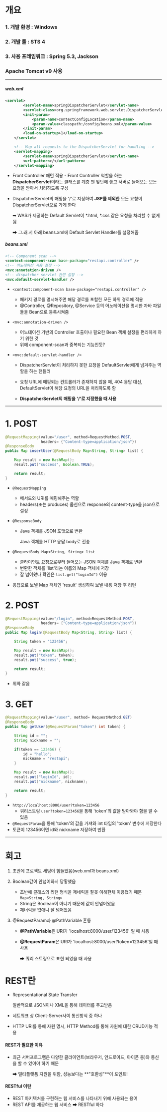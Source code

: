 # 개요

### 1. 개발 환경 : Windows

### 2. 개발 툴 : STS 4

### 3. 사용 프레임워크 : Spring 5.3, Jackson

### Apache Tomcat v9 사용



------



##### web.xml

```xml
<servlet>
		<servlet-name>springDispatcherServlet</servlet-name>
		<servlet-class>org.springframework.web.servlet.DispatcherServlet</servlet-class>
		<init-param>
			<param-name>contextConfigLocation</param-name>
			<param-value>classpath:/config/beans.xml</param-value>
		</init-param>
		<load-on-startup>1</load-on-startup>
	</servlet>

	<!-- Map all requests to the DispatcherServlet for handling -->
	<servlet-mapping>
		<servlet-name>springDispatcherServlet</servlet-name>
		<url-pattern>/</url-pattern>
	</servlet-mapping>
```

* Front Controller 패턴 적용 - Front Controller 역할을 하는 **DispatcherServlet**이라는 클래스를 계층 맨 앞단에 놓고 서버로 들어오는 모든 요청을 받아서 처리하도록 구성

* DispatcherServlet의 매핑을 '/'로 지정하여 **JSP를 제외한** 모든 요청이 DispatcherServlet으로 가게 한다

  ➡ WAS가 제공하는 Default Servlet이 *.html, *.css 같은 요청을 처리할 수 없게 됨

  ➡ 그.래.서 아래 beans.xml에 Default Servlet Handler를 설정해줌



##### beans.xml

```xml
<!-- Component scan -->
<context:component-scan base-package="restapi.controller" />
<!-- 어노테이션 사용 설정 -->
<mvc:annotation-driven />
<!-- dispatcher servlet 관련 설정 -->
<mvc:default-servlet-handler />
```

* `<context:component-scan base-package="restapi.controller" />`

  * 패키지 경로를 명시해주면 해당 경로를 포함한 모든 하위 경로에 적용
  * @Controller, @Repository, @Service 등의 어노테이션을 명시한 자바 파일들을 Bean으로 등록시켜줌

* `<mvc:annotation-driven />`

  * 어노테이션 기반의 Controller 호출이나 필요한 Bean 객체 설정을 편리하게 하기 위한 것
  * 위에 component-scan과 중복되는 기능인듯?

* `<mvc:default-servlet-handler />`

  * DispatcherServlet이 처리하지 못한 요청을 DefaultServlet에게 넘겨주는 역할을 하는 핸들러

  * 요청 URL에 매핑되는 컨트롤러가 존재하지 않을 때, 404 응답 대신, DefaultServlet이 해당 요청의 URL을 처리하도록 함

  * **DispatcherServlet의 매핑을 '/'로 지정했을 때 사용**



------



# 1. POST

```java
@RequestMapping(value="/user", method=RequestMethod.POST,
                headers= {"Content-type=application/json"})
@ResponseBody
public Map insertUser(@RequestBody Map<String, String> list) {

    Map result = new HashMap();
    result.put("success", Boolean.TRUE);

    return result;
}
```

* `@RequestMapping`
  * 메서드와 URI를 매핑해주는 역할
  * headers(또는 produces) 옵션으로 response의 content-type을 json으로 설정

* `@ResponseBody`

  * Java 객체를 JSON 포맷으로 변환

    Java 객체를 HTTP 응답 body로 전송

* `@RequestBody Map<String, String> list`
  * 클라이언트 요청으로부터 들어오는 JSON 객체를 Java 객체로 변환
  * 변환한 객체를 'list'라는 이름의 Map 객체에 저장
  * 잘 넘어왔나 확인은 `list.get("loginId")` 이용
* 응답으로 보낼 Map 객체인 'result' 생성하여 보낼 내용 저장 후 리턴





# 2. POST

```java
@RequestMapping(value="/login", method=RequestMethod.POST,
                headers= {"Content-type=application/json"})
@ResponseBody
public Map login(@RequestBody Map<String, String> list) {

    String token = "123456";

    Map result = new HashMap();
    result.put("token", token);
    result.put("success", true);

    return result;
}
```

* 위와 같음



# 3. GET

```java
@RequestMapping(value="/user", method= RequestMethod.GET)
@ResponseBody
public Map getUser(@RequestParam("token") int token) {

    String id = "";
    String nickname = "";

    if(token == 123456) {
        id = "hello";
        nickname = "restapi";
    }

    Map result = new HashMap();
    result.put("loginId", id);
    result.put("nickname", nickname);

    return result;
}
```

* `http://localhost:8000/user?token=123456`
  * 쿼리스트링 `user?token=123456`을 통해 'token'의 값을 받아와야 함을 알 수 있음
* `@RequestParam`을 통해 'token'의 값을 가져와 int 타입의 'token' 변수에 저장한다
* 토큰이 123456이면 id와 nickname 저장하여 반환



------



# 회고

1. 초반에 프로젝트 세팅이 힘들었음(web.xml과 beans.xml)

2. Boolean값이 안넘어와서 당황했음

   * 초반에 클래스의 리턴 형식을 제네릭을 잘못 이해한채 이용했기 때문 `Map<String, String>`
   * String은 Boolean이 아니기 때문에 값이 안넘어왔음
   * 제너릭을 없애니 잘 넘어왔음

3. @RequestParam과 @PathVariable 혼동

   * **@PathVariable**은 URI가 'localhost:8000/user/123456' 일 때 사용

   * **@RequestParam**은 URI가 'localhost:8000/user?token=123456'일 때 사용

     ➡ 쿼리 스트링으로 표현 되었을 때 사용



# REST란

* Representational State Transfer

  일반적으로 JSON이나 XML을 통해 데이터를 주고받음

* 네트워크 상  Client-Server사이 통신방식 중 하나

* HTTP URI를 통해 자원 명시, HTTP Method를 통해 자원에 대한 CRUD기능 적용



#### REST가 필요한 이유

* 최근 서버프로그램은 다양한 클라이언트(브라우저, 안드로이드, 아이폰 등)와 통신을 할 수 있어야 하기 때문

  ➡ 멀티플랫폼 지원을 위함, 성능보다는 **"호환성"**이 포인트!



#### RESTful 이란

* REST 아키텍처를 구현하는 웹 서비스를 나타내기 위해 사용되는 용어
* REST API를 제공하는 웹 서비스 ➡ RESTful 하다

